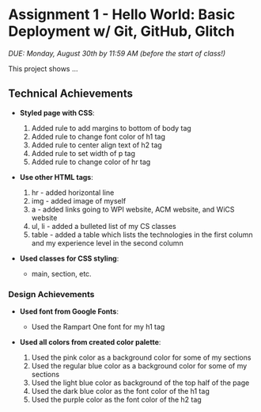 Assignment 1 - Hello World: Basic Deployment w/ Git, GitHub, Glitch
===

*DUE: Monday, August 30th by 11:59 AM (before the start of class!)*  

This project shows ...

## Technical Achievements
- **Styled page with CSS**: 
    1. Added rule to add margins to bottom of body tag
    2. Added rule to change font color of h1 tag
    3. Added rule to center align text of h2 tag
    4. Added rule to set width of p tag
    5. Added rule to change color of hr tag

- **Use other HTML tags**: 
    1. hr - added horizontal line
    2. img - added image of myself
    3. a - added links going to WPI website, ACM website, and WiCS website
    4. ul, li - added a bulleted list of my CS classes
    5. table - added a table which lists the technologies in the first column and my experience level in the second column

- **Used classes for CSS styling**: 
    * main, section, etc.

### Design Achievements
- **Used font from Google Fonts**: 
    * Used the Rampart One font for my h1 tag

- **Used all colors from created color palette**: 
    1. Used the pink color as a background color for some of my sections
    2. Used the regular blue color as a background color for some of my sections
    3. Used the light blue color as background of the top half of the page
    4. Used the dark blue color as the font color of the h1 tag
    5. Used the purple color as the font color of the h2 tag
